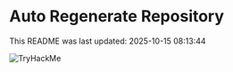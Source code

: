 # Auto Regenerate Repository

This README was last updated: 2025-10-15 08:13:44

 ![TryHackMe](https://tryhackme.com/badge/533634)